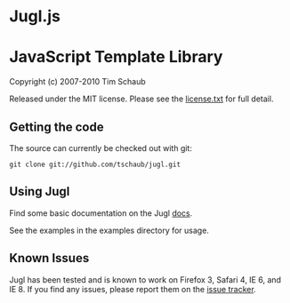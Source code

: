 Jugl.js
=======

JavaScript Template Library
===========================

Copyright (c) 2007-2010 Tim Schaub

Released under the MIT license. Please see the [license.txt](license.txt) for
full detail.


Getting the code
----------------

The source can currently be checked out with git:

    git clone git://github.com/tschaub/jugl.git


Using Jugl
----------

Find some basic documentation on the Jugl [docs](doc/index.md).

See the examples in the examples directory for usage.


Known Issues
------------

Jugl has been tested and is known to work on Firefox 3, Safari 4, IE 6, and IE
8.  If you find any issues, please report them on the [issue tracker](http://github.com/tschaub/jugl/issues).
